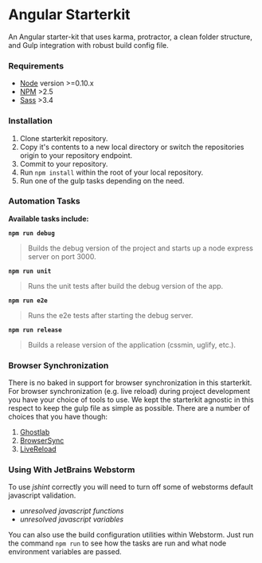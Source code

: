 # Angular Starterkit

An Angular starter-kit that uses karma, protractor, a clean folder structure, and Gulp integration with robust build config file.

### Requirements

+ [Node](http://nodejs.org/) version >=0.10.x
+ [NPM](https://www.npmjs.com/) >2.5
+ [Sass](http://sass-lang.com/) >3.4

### Installation

1. Clone starterkit repository.
2. Copy it's contents to a new local directory or switch the repositories origin to your repository endpoint.
3. Commit to your repository.
2. Run `npm install` within the root of your local repository.
3. Run one of the gulp tasks depending on the need.

### Automation Tasks

**Available tasks include:**

**`npm run debug`**

> Builds the debug version of the project and starts up a node express server on port 3000.

**`npm run unit`**

> Runs the unit tests after build the debug version of the app.

**`npm run e2e`**

> Runs the e2e tests after starting the debug server.

**`npm run release`**

> Builds a release version of the application (cssmin, uglify, etc.).


### Browser Synchronization

There is no baked in support for browser synchronization in this starterkit. For browser synchronization (e.g. live reload) during project development you have your choice of tools to use. We kept the starterkit agnostic in this respect to keep the gulp file as simple as possible. There are a number of choices that you have though:

1. [Ghostlab](http://vanamco.com/ghostlab/)
2. [BrowserSync](http://www.browsersync.io/)
3. [LiveReload](http://livereload.com/)

### Using With JetBrains Webstorm

To use *jshint* correctly you will need to turn off some of webstorms default javascript validation.

+ *unresolved javascript functions*
+ *unresolved javascript variables*

You can also use the build configuration utilities within Webstorm. Just run the command `npm run` to see how the tasks are run and what node environment variables are passed.
